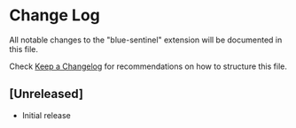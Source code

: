 # Change Log

All notable changes to the "blue-sentinel" extension will be documented in this file.

Check [Keep a Changelog](http://keepachangelog.com/) for recommendations on how to structure this file.

## [Unreleased]

- Initial release